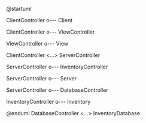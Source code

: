 @startuml

ClientController o--- Client

ClientController o--- ViewController

ViewController o--- View

ClientController  <...>  ServerController

ServerController o--- InventoryController

ServerController o--- Server

ServerController o--- DatabaseController

InventoryController o--- Inventory


@enduml
DatabaseController <...> InventoryDatabase